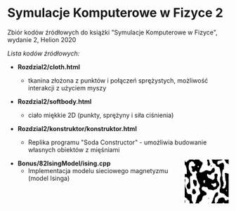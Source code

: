 ﻿# Symulacje Komputerowe w Fizyce 2

Zbiór kodów źródłowych do książki
"Symulacje Komputerowe w Fizyce", wydanie 2, Helion 2020

*Lista kodów źródłowych:*

* **Rozdzial2/cloth.html**
  * tkanina złożona z punktów i połączeń sprężystych, możliwość
interakcji z użyciem myszy

* **Rozdzial2/softbody.html**
  * ciało miękkie 2D (punkty, sprężyny i siła ciśnienia)

* **Rozdzial2/konstruktor/konstruktor.html**
  * Replika programu "Soda Constructor" - umożliwia budowanie 
własnych obiektów z mięśniami


<img align="right" width="100" height="100" src="Bonus/82IsingModel/T1.jpg">

* **Bonus/82IsingModel/ising.cpp**
  * Implementacja modelu sieciowego magnetyzmu (model Isinga)



